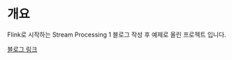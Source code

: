 # 개요
Flink로 시작하는 Stream Processing 1 블로그 작성 후 예제로 올린 프로젝트 입니다.

[블로그 링크](https://velog.io/@zxshinxz/Flink%EB%A1%9C-%EC%8B%9C%EC%9E%91%ED%95%98%EB%8A%94-Stream-Processing-1)